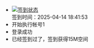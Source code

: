 - [![签到状态](https://github.com/womade/Cloud189-Actions/actions/workflows/main.yml/badge.svg?branch=main)](https://github.com/womade/Cloud189-Actions/actions/workflows/main.yml) <br> 签到时间：2025-04-14 18:41:53
- 开始执行帐号1
- 登录成功
- 已经签到过了，签到获得15M空间
